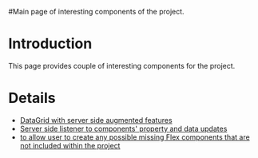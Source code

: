 #Main page of interesting components of the project.

# Introduction #

This page provides couple of interesting components for the project.


# Details #

  * [DataGrid with server side augmented features](RemoteDataGrid.md)
  * [Server side listener to components' property and data updates](AsyncPropDataUpdateListener.md)
  * [to allow user to create any possible missing Flex components that are not included within the project](AdditionalComponents.md)